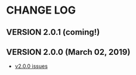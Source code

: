 # CHANGE LOG

## VERSION 2.0.1 (coming!)

## VERSION 2.0.0 (March 02, 2019)
* [v2.0.0 issues](https://github.com/LaSalleSoftware/lsv2-contactformfrontend-pkg/milestone/1?closed=1)
